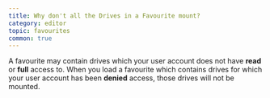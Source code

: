 ```yaml
---
title: Why don't all the Drives in a Favourite mount?
category: editor
topic: favourites
common: true
---
```



A favourite may contain drives which your user account does not have **read** or **full** access to.
When you load a favourite which contains drives for which your user account has been **denied** access, those drives will not be mounted.
